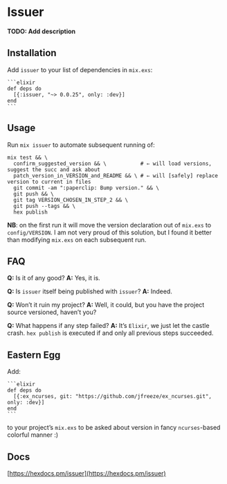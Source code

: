 # Issuer

**TODO: Add description**

## Installation

Add `issuer` to your list of dependencies in `mix.exs`:

    ```elixir
    def deps do
      [{:issuer, "~> 0.0.25", only: :dev}]
    end
    ```

## Usage

Run `mix issuer` to automate subsequent running of:

    mix test && \
      confirm_suggested_version && \           # ⇐ will load versions, suggest the succ and ask about
      patch_version_in_VERSION_and_README && \ # ⇐ will [safely] replace version to current in files
      git commit -am ":paperclip: Bump version." && \
      git push && \
      git tag VERSION_CHOSEN_IN_STEP_2 && \
      git push --tags && \
      hex publish

**NB**: on the first run it will move the version declaration out of `mix.exs`
to `config/VERSION`. I am not very proud of this solution, but I found it better
than modifying `mix.exs` on each subsequent run.

## FAQ

**Q:** Is it of any good?
**A:** Yes, it is.

**Q:** Is `issuer` itself being published with `issuer`?
**A:** Indeed.

**Q:** Won’t it ruin my project?
**A:** Well, it could, but you have the project source versioned, haven’t you?

**Q:** What happens if any step failed?
**A:** It’s `Elixir`, we just let the castle crash. `hex publish` is executed
if and only all previous steps succeeded.

## Eastern Egg

Add:

    ```elixir
    def deps do
      [{:ex_ncurses, git: "https://github.com/jfreeze/ex_ncurses.git", only: :dev}]
    end
    ```

to your project’s `mix.exs` to be asked about version in fancy `ncurses`-based colorful manner :)

## Docs

[https://hexdocs.pm/issuer](https://hexdocs.pm/issuer)
